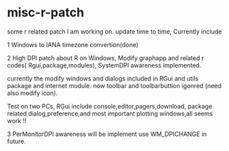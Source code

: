 # misc-r-patch
some r related patch I am working on. update time to time, Currently include 

1 Windows to IANA timezone convertion(done)

2 High DPI patch about R on Windows, Modify graphapp and related r codes( Rgui,package,modules), SystemDPI awareness implemented. 

  currently the modify  windows and dialogs included in RGui and utils package and internet module. now toolbar and toolbarbuttion  igonred (need also modify icon). 
 
  Test on two PCs, RGui include console,editor,pagers,download, package related dialog,preference,and most important plotting windows,all seems work !!

3 PerMonitorDPI awareness will be implement use WM_DPICHANGE in future.
